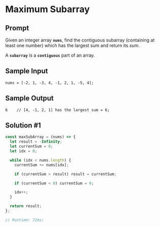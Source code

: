 # Maximum Subarray

## Prompt

Given an integer array **`nums`**, find the contiguous subarray (containing at least one number) which has the largest sum and return its _sum_.

A **`subarray`** is a **`contiguous`** part of an array.

## Sample Input

```
nums = [-2, 1, -3, 4, -1, 2, 1, -5, 4];
```

## Sample Output

```
6    // [4, -1, 2, 1] has the largest sum = 6;
```

## Solution #1

```js
const maxSubArray = (nums) => {
  let result = -Infinity;
  let currentSum = 0;
  let idx = 0;

  while (idx < nums.length) {
    currentSum += nums[idx];

    if (currentSum > result) result = currentSum;

    if (currentSum < 0) currentSum = 0;

    idx++;
  }

  return result;
};

// Runtime: 72ms;
```
